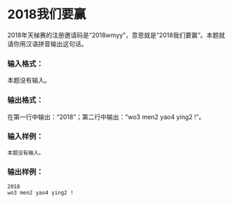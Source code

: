 # 2018我们要赢
2018年天梯赛的注册邀请码是“2018wmyy”，意思就是“2018我们要赢”。本题就请你用汉语拼音输出这句话。

### 输入格式：
本题没有输入。

### 输出格式：
在第一行中输出：“2018”；第二行中输出：“wo3 men2 yao4 ying2 !”。

### 输入样例：
```
本题没有输入。
```
### 输出样例：
```
2018
wo3 men2 yao4 ying2 !
```